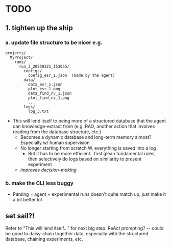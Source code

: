 # TODO
## 1. tighten up the ship
### a. update file structure to be nicer e.g.
```
projects/
  MyProject/
    runs/
      run_3_20250321_153055/
        configs/
          config_esr_1.json  (made by the agent)
        data/
          data_esr_1.json
          plot_esr_1.png
          data_find_nv_1.json
          plot_find_nv_1.png
          ...
        logs/
          log_3.txt
```
- This will lend itself to being more of a structured database that the agent can knowledge-extract from (e.g. RAG, another action that involves reading from the database structure, etc.)
    - Becomes a dynamic database and long-term memory almost? Especially w/ human supervision
    - No longer starting from scratch W, everything is saved into a log
        - But it has to be more efficient...first glean fundamental rules, then selectively do logs based on similarity to present experiment
    - *improves decision-making*

### b. make the CLI less buggy
- Parsing = agent + experimental runs doesn't quite match up, just make it a bit better lol

## set sail?!
Refer to "This will lend itself..." for next big step.
ReAct prompting? -- could be good to daisy-chain together data, especially with the structured database, chaining experiments, etc.